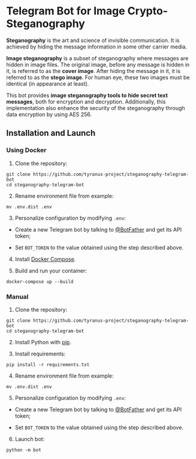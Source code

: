 # Telegram Bot for Image Crypto-Steganography

<b>Steganography</b> is the art and science of invisible communication. 
It is achieved by hiding the message information in some other carrier media.

<b>Image steganography</b> is a subset of steganography where messages are hidden in image files. 
The original image, before any message is hidden in it, is referred to as the <b>cover image</b>. 
After hiding the message in it, it is referred to as the <b>stego image</b>. 
For human eye, these two images must be identical (in appearance at least).

This bot provides <b>image steganography tools to hide secret text messages</b>, both for encryption and decryption.
Additionally, this implementation also enhance the security of the steganography through data encryption by using AES 256.

## Installation and Launch

### Using Docker

1. Clone the repository:

```
git clone https://github.com/tyranus-project/steganography-telegram-bot
cd steganography-telegram-bot
```

2. Rename environment file from example:

```
mv .env.dist .env
```

3. Personalize configuration by modifying ```.env```:

- Create a new Telegram bot by talking to [@BotFather](https://t.me/BotFather) and get its API token;

- Set `BOT_TOKEN` to the value obtained using the step described above.

4. Install [Docker Compose](https://docs.docker.com/compose/install/).

5. Build and run your container:

```
docker-compose up --build
```

### Manual

1. Clone the repository:

```
git clone https://github.com/tyranus-project/steganography-telegram-bot
cd steganography-telegram-bot
```

2. Install Python with [pip](https://pip.pypa.io/en/stable/installing/).

3. Install requirements:

```
pip install -r requirements.txt
```

4. Rename environment file from example:

```
mv .env.dist .env
```

5. Personalize configuration by modifying ```.env```:

- Create a new Telegram bot by talking to [@BotFather](https://t.me/BotFather) and get its API token;

- Set `BOT_TOKEN` to the value obtained using the step described above.

6. Launch bot:

```
python -m bot
```
